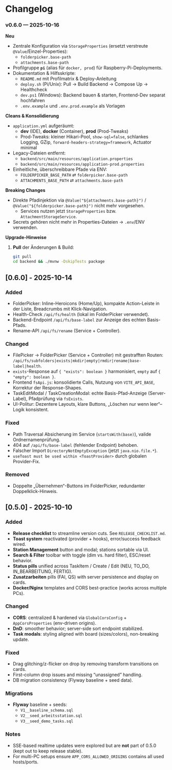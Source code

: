 

# Changelog


### v0.6.0 — 2025-10-16

**Neu**
- Zentrale Konfiguration via `StorageProperties` (ersetzt verstreute `@Value`/Einzel-Properties):
  - `folderpicker.base-path`
  - `attachments.base-path`
- Profilgruppe **`pi`** (alias für `docker, prod`) für Raspberry-Pi-Deployments.
- Dokumentation & Hilfsskripte:
  - `README.md` mit Profilmatrix & Deploy-Anleitung
  - `deploy.sh` (Pi/Unix): Pull → Build Backend → Compose Up → Healthcheck
  - `dev.ps1` (Windows): Backend bauen & starten, Frontend-Dev separat hochfahren
  - `.env.example` und `.env.prod.example` als Vorlagen

**Cleans & Konsolidierung**
- `application.yml` aufgeräumt:
  - **dev** (IDE), **docker** (Container), **prod** (Prod-Tweaks)
  - Prod-Tweaks: kleiner Hikari-Pool, `show-sql=false`, schlankes Logging, GZip, `forward-headers-strategy=framework`, Actuator minimal
- Legacy-Dateien entfernt:
  - `backend/src/main/resources/application.properties`
  - `backend/src/main/resources/application-prod.properties`
- Einheitliche, überschreibbare Pfade via ENV:
  - `FOLDERPICKER_BASE_PATH` ⇄ `folderpicker.base-path`
  - `ATTACHMENTS_BASE_PATH` ⇄ `attachments.base-path`

**Breaking Changes**
- Direkte Pfadinjektion via `@Value("${attachments.base-path}")` / `@Value("${folderpicker.base-path}")` nicht mehr vorgesehen.
  - Services nutzen jetzt `StorageProperties` bzw. `AttachmentStorageService`.
- Secrets gehören nicht mehr in Properties-Dateien → `.env`/ENV verwenden.

**Upgrade-Hinweise**
1. **Pull** der Änderungen & Build:
   ```bash
   git pull
   cd backend && ./mvnw -DskipTests package

## [0.6.0] - 2025-10-14
### Added
- FolderPicker: Inline-Heroicons (Home/Up), kompakte Action-Leiste in der Liste, Breadcrumbs mit Klick-Navigation.
- Health-Check `/api/fs/health` (lokal im FolderPicker verwendet).
- Backend-Endpoint `/api/fs/base-label` zur Anzeige des echten Basis-Pfads.
- Rename-API `/api/fs/rename` (Service + Controller).

### Changed
- FilePicker → FolderPicker (Service + Controller) mit gestrafften Routen: `/api/fs/subfolders|exists|mkdir|empty|rmdir|rename|base-label|health`.
- `exists`-Response auf `{ "exists": boolean }` harmonisiert, `empty` auf `{ "empty": boolean }`.
- Frontend `fsApi.js`: konsolidierte Calls, Nutzung von `VITE_API_BASE`, Korrektur der Response-Shapes.
- TaskEditModal / TaskCreationModal: echte Basis-Pfad-Anzeige (Server-Label), Pfadprüfung via `fsExists`.
- UI-Politur: Dezentere Layouts, klare Buttons, „Löschen nur wenn leer“–Logik konsistent.

### Fixed
- Path Traversal Absicherung im Service (`startsWith(base)`), valide Ordnernamenprüfung.
- 404 auf `/api/fs/base-label` (fehlender Endpoint) behoben.
- Falscher Import `DirectoryNotEmptyException` (jetzt `java.nio.file.*`).
- `useToast must be used within <ToastProvider>` durch globalen Provider-Fix.

### Removed
- Doppelte „Übernehmen“-Buttons im FolderPicker, redundanter Doppelklick-Hinweis.


## [0.5.0] - 2025-10-10
### Added
- **Release checklist** to streamline version cuts. See `RELEASE_CHECKLIST.md`.
- **Toast system** reactivated (provider + hooks), error/success feedback wired.
- **Station Management** button and modal; stations sortable via UI.
- **Search & Filter** toolbar with toggle (dim vs. hard filter), ESC/reset behavior.
- **Status pills** unified across TaskItem / Create / Edit (NEU, TO_DO, IN_BEARBEITUNG, FERTIG).
- **Zusatzarbeiten** pills (FAI, QS) with server persistence and display on cards.
- **Docker/Nginx** templates and CORS best-practice (works across multiple PCs).

### Changed
- **CORS**: centralized & hardened via `GlobalCorsConfig` + `AppCorsProperties` (env-driven origins).
- **DnD**: smoother behavior; server-side sort endpoint stabilized.
- **Task modals**: styling aligned with board (sizes/colors), non-breaking update.

### Fixed
- Drag glitching/z-flicker on drop by removing transform transitions on cards.
- First-column drop issues and missing “unassigned” handling.
- DB migration consistency (Flyway baseline + seed data).

### Migrations
- **Flyway** baseline + seeds:
  - `V1__baseline_schema.sql`
  - `V2__seed_arbeitsstation.sql`
  - `V3__seed_demo_tasks.sql`

### Notes
- SSE-based realtime updates were explored but are **not** part of 0.5.0 (kept out to keep release stable).
- For multi-PC setups ensure `APP_CORS_ALLOWED_ORIGINS` contains all used hosts/ports.

